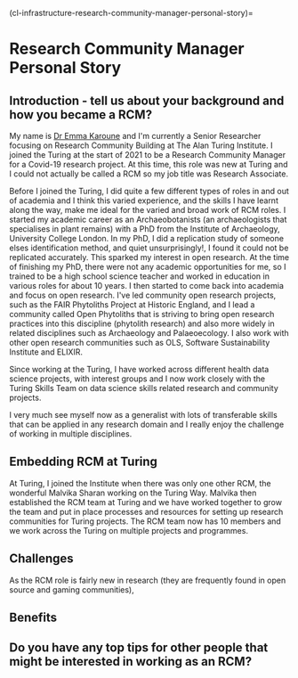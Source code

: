 (cl-infrastructure-research-community-manager-personal-story)=
# Research Community Manager Personal Story

## Introduction - tell us about your background and how you became a RCM?
My name is [Dr Emma Karoune](https://www.turing.ac.uk/people/research-associates/emma-karoune) and I'm currently a Senior Researcher focusing on Research Community Building at The Alan Turing Institute. I joined the Turing at the start of 2021 to be a Research Community Manager for a Covid-19 research project. At this time, this role was new at Turing and I could not actually be called a RCM so my job title was Research Associate. 

Before I joined the Turing, I did quite a few different types of roles in and out of academia and I think this varied experience, and the skills I have learnt along the way, make me ideal for the varied and broad work of RCM roles. I started my academic career as an Archaeobotanists (an archaeologists that specialises in plant remains) with a PhD from the Institute of Archaeology, University College London. In my PhD, I did a replication study of someone elses identification method, and quiet unsurprisingly!, I found it could not be replicated accurately. This sparked my interest in open research. At the time of finishing my PhD, there were not any academic opportunities for me, so I trained to be a high school science teacher and worked in education in various roles for about 10 years. I then started to come back into academia and focus on open research. I've led community open research projects, such as the FAIR Phytoliths Project at Historic England, and I lead a community called Open Phytoliths that is striving to bring open research practices into this discipline (phytolith research) and also more widely in related disciplines such as Archaeology and Palaeoecology. I also work with other open research communities such as OLS, Software Sustainability Institute and ELIXIR. 

Since working at the Turing, I have worked across different health data science projects, with interest groups and I now work closely with the Turing Skills Team on data science skills related research and community projects. 

I very much see myself now as a generalist with lots of transferable skills that can be applied in any research domain and I really enjoy the challenge of working in multiple disciplines. 


## Embedding RCM at Turing
At Turing, I joined the Institute when there was only one other RCM, the wonderful Malvika Sharan working on the Turing Way. Malvika then established the RCM team at Turing and we have worked together to grow the team and put in place processes and resources for setting up research communities for Turing projects. The RCM team now has 10 members and we work across the Turing on multiple projects and programmes. 


## Challenges
As the RCM role is fairly new in research (they are frequently found in open source and gaming communities), 


## Benefits




## Do you have any top tips for other people that might be interested in  working as an RCM?
